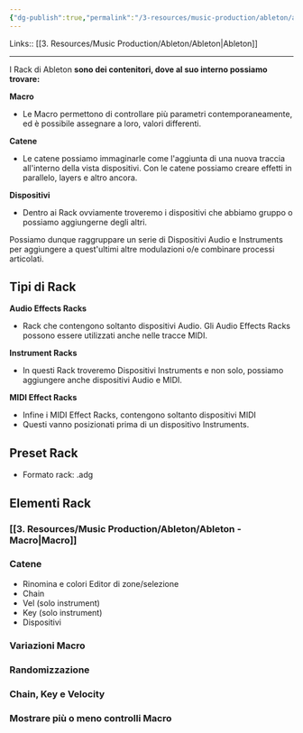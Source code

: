 ```yaml
---
{"dg-publish":true,"permalink":"/3-resources/music-production/ableton/ableton-racks/","tags":["note"]}
---
```


Links:: [[3. Resources/Music Production/Ableton/Ableton\|Ableton]]

---
I Rack di Ableton **sono dei contenitori, dove al suo interno possiamo trovare:**

**Macro**
- Le Macro permettono di controllare più parametri contemporaneamente, ed è possibile assegnare a loro, valori differenti.

**Catene**
- Le catene possiamo immaginarle come l'aggiunta di una nuova traccia all'interno della vista dispositivi. Con le catene possiamo creare effetti in parallelo, layers e altro ancora.

**Dispositivi**
- Dentro ai Rack ovviamente troveremo i dispositivi che abbiamo gruppo o possiamo aggiungerne degli altri.


Possiamo dunque raggruppare un serie di Dispositivi Audio e Instruments per aggiungere a quest'ultimi altre modulazioni o/e combinare processi articolati.

## Tipi di Rack

**Audio Effects Racks**
- Rack che contengono soltanto dispositivi Audio. Gli Audio Effects Racks possono essere utilizzati anche nelle tracce MIDI.

**Instrument Racks**
- In questi Rack troveremo Dispositivi Instruments e non solo, possiamo aggiungere anche dispositivi Audio e MIDI.

**MIDI Effect Racks**
- Infine i MIDI Effect Racks, contengono soltanto dispositivi MIDI
- Questi vanno posizionati prima di un dispositivo Instruments.

## Preset Rack

- Formato rack: .adg


## Elementi Rack

### [[3. Resources/Music Production/Ableton/Ableton - Macro\|Macro]]



### Catene

- Rinomina e colori Editor di zone/selezione
- Chain
- Vel (solo instrument)
- Key (solo instrument)
- Dispositivi

### Variazioni Macro

### Randomizzazione

### Chain, Key e Velocity 

### Mostrare più o meno controlli Macro


